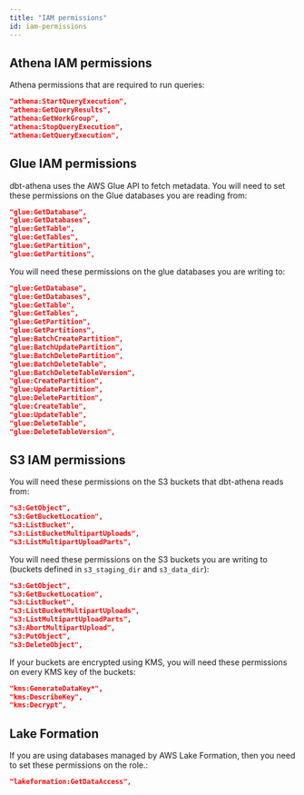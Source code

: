```yaml
---
title: "IAM permissions"
id: iam-permissions
---
```


## Athena IAM permissions

Athena permissions that are required to run queries:

```json
"athena:StartQueryExecution",
"athena:GetQueryResults",
"athena:GetWorkGroup",
"athena:StopQueryExecution",
"athena:GetQueryExecution",
```

## Glue IAM permissions

dbt-athena uses the AWS Glue API to fetch metadata. You will need to set these permissions on the Glue databases you are reading from:

```json
"glue:GetDatabase",
"glue:GetDatabases",
"glue:GetTable",
"glue:GetTables",
"glue:GetPartition",
"glue:GetPartitions",
```

You will need these permissions on the glue databases you are writing to:

```json
"glue:GetDatabase",
"glue:GetDatabases",
"glue:GetTable",
"glue:GetTables",
"glue:GetPartition",
"glue:GetPartitions",
"glue:BatchCreatePartition",
"glue:BatchUpdatePartition",
"glue:BatchDeletePartition",
"glue:BatchDeleteTable",
"glue:BatchDeleteTableVersion",
"glue:CreatePartition",
"glue:UpdatePartition",
"glue:DeletePartition",
"glue:CreateTable",
"glue:UpdateTable",
"glue:DeleteTable",
"glue:DeleteTableVersion",
```

## S3 IAM permissions

You will need these permissions on the S3 buckets that dbt-athena reads from:

```json
"s3:GetObject",
"s3:GetBucketLocation",
"s3:ListBucket",
"s3:ListBucketMultipartUploads",
"s3:ListMultipartUploadParts",
```

You will need these permissions on the S3 buckets you are writing to (buckets defined in `s3_staging_dir` and `s3_data_dir`):

```json
"s3:GetObject",
"s3:GetBucketLocation",
"s3:ListBucket",
"s3:ListBucketMultipartUploads",
"s3:ListMultipartUploadParts",
"s3:AbortMultipartUpload",
"s3:PutObject",
"s3:DeleteObject",
```

If your buckets are encrypted using KMS, you will need these permissions on every KMS key of the buckets:

```json
"kms:GenerateDataKey*",
"kms:DescribeKey",
"kms:Decrypt",
```

## Lake Formation

If you are using databases managed by AWS Lake Formation, then you need to set these permissions on the role.:

```json
"lakeformation:GetDataAccess",
```
